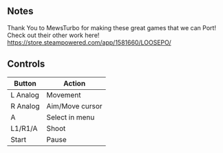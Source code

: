 ## Notes

Thank You to MewsTurbo for making these great games that we can Port! Check out their other work here! 
https://store.steampowered.com/app/1581660/LOOSEPO/


## Controls

| Button | Action |
|--|--| 
|L Analog|Movement|
|R Analog|Aim/Move cursor|
|A|Select in menu|
|L1/R1/A|Shoot|
|Start|Pause|


